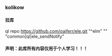 ### kolikow
#### 拉库 
ql repo https://github.com/oaiferr/ele.git "^elm" "" "common|ql|ele_sendNotify"
#### 声明：此库所有内容仅用于个人学习！！！


